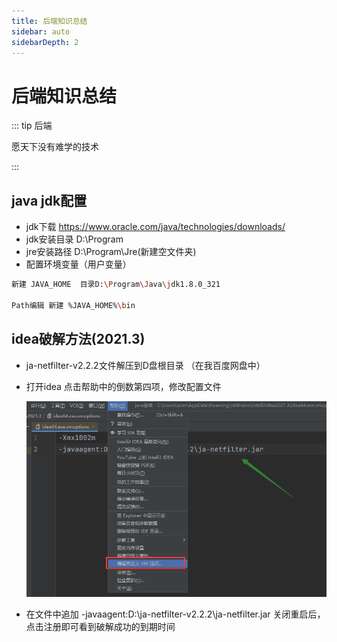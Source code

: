 ```yaml
---
title: 后端知识总结
sidebar: auto
sidebarDepth: 2
---
```


# 后端知识总结

::: tip 后端

愿天下没有难学的技术

:::

## java jdk配置

-  jdk下载 https://www.oracle.com/java/technologies/downloads/ 
-  jdk安装目录  D:\Program      
-  jre安装路径 D:\Program\Jre(新建空文件夹) 
-  配置环境变量（用户变量） 

```bash
新建 JAVA_HOME  目录D:\Program\Java\jdk1.8.0_321

Path编辑 新建 %JAVA_HOME%\bin
```

##  idea破解方法(2021.3)

- ja-netfilter-v2.2.2文件解压到D盘根目录 （在我百度网盘中）

- 打开idea 点击帮助中的倒数第四项，修改配置文件

  ![](images/peizhi.jpg)

- 在文件中追加     -javaagent:D:\ja-netfilter-v2.2.2\ja-netfilter.jar   关闭重启后，点击注册即可看到破解成功的到期时间

